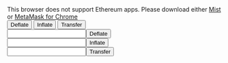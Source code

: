 <link rel='stylesheet' href='style.css' type='text/css'>
<div id="message">This browser does not support Ethereum apps. Please download either <a href="http://ethereum.org">Mist</a> or <a href="https://chrome.google.com/webstore/detail/metamask/nkbihfbeogaeaoehlefnkodbefgpgknn?hl=en">MetaMask for Chrome</a></div>

<div>
<span id="dEthDay"></span>
</div>

<div>
<span id="dEth_supply"></span>
</div>

<div >
<span id="balance"></span>
</div>

<div class="tab">
  <button class="tablinks" onclick="openCity(event, 'Deflate')" id="defaultOpen">Deflate</button>
  <button class="tablinks" onclick="openCity(event, 'Inflate')">Inflate</button>
  <button class="tablinks" onclick="openCity(event, 'Transfer')">Transfer</button>
</div>

<div id="Deflate" class="tabcontent">
  <input><button>Deflate</button>
</div>

<div id="Inflate" class="tabcontent">
  <input><button>Inflate</button>
</div>

<div id="Transfer" class="tabcontent">
<input><button>Transfer</button>
</div>

<script src="scripts.js"></script>


